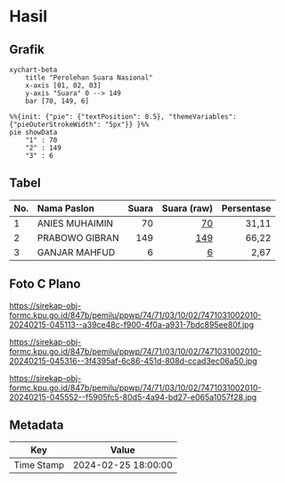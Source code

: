 # Hasil

## Grafik

```mermaid
xychart-beta
    title "Perolehan Suara Nasional"
    x-axis [01, 02, 03]
    y-axis "Suara" 0 --> 149
    bar [70, 149, 6]
```

```mermaid
%%{init: {"pie": {"textPosition": 0.5}, "themeVariables": {"pieOuterStrokeWidth": "5px"}} }%%
pie showData
    "1" : 70
    "2" : 149
    "3" : 6
```

## Tabel

| No. | Nama Paslon    | Suara | Suara (raw) | Persentase |
|:--- |:-------------- | -----:| -----------:| ----------:|
| 1   | ANIES MUHAIMIN | 70    | [70][p-1]   | 31,11      |
| 2   | PRABOWO GIBRAN | 149   | [149][p-2]  | 66,22      |
| 3   | GANJAR MAHFUD  | 6     | [6][p-3]    | 2,67       |


[p-1]: https://github.com/gigit-pemilu/pemilu-2024/blob/main/pilpres/hitung-suara/sub/74-sulawesi-tenggara/sub/71-kota-kendari/sub/03-baruga/sub/1002-lepo-lepo/sub/010-tps/sub/paslon-1.txt
[p-2]: https://github.com/gigit-pemilu/pemilu-2024/blob/main/pilpres/hitung-suara/sub/74-sulawesi-tenggara/sub/71-kota-kendari/sub/03-baruga/sub/1002-lepo-lepo/sub/010-tps/sub/paslon-2.txt
[p-3]: https://github.com/gigit-pemilu/pemilu-2024/blob/main/pilpres/hitung-suara/sub/74-sulawesi-tenggara/sub/71-kota-kendari/sub/03-baruga/sub/1002-lepo-lepo/sub/010-tps/sub/paslon-3.txt

## Foto C Plano

https://sirekap-obj-formc.kpu.go.id/847b/pemilu/ppwp/74/71/03/10/02/7471031002010-20240215-045113--a39ce48c-f900-4f0a-a931-7bdc895ee80f.jpg

https://sirekap-obj-formc.kpu.go.id/847b/pemilu/ppwp/74/71/03/10/02/7471031002010-20240215-045316--3f4395af-6c86-451d-808d-ccad3ec06a50.jpg

https://sirekap-obj-formc.kpu.go.id/847b/pemilu/ppwp/74/71/03/10/02/7471031002010-20240215-045552--f5905fc5-80d5-4a94-bd27-e065a1057f28.jpg


## Metadata

| Key        | Value               |
| ---------- | ------------------- |
| Time Stamp | 2024-02-25 18:00:00 |



